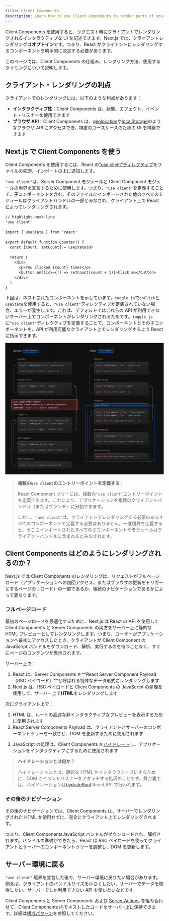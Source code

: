 ```yaml
---
title: Client Components
description: Learn how to use Client Components to render parts of your application on the client.
---
```


Client Components を使用すると、リクエスト時にクライアントでレンダリングされるインタラクティブな UI を記述できます。Next.js では、クライアントレンダリングは**オプトイン**です。つまり、React がクライアントにレンダリングするコンポーネントを明示的に決定する必要があります。

このページでは、Client Components の仕組み、レンダリング方法、使用するタイミングについて説明します。

## クライアント・レンダリングの利点

クライアントでのレンダリングには、以下のような利点があります：

- **インタラクティブ性**：Client Components は、状態、エフェクト、イベント・リスナーを使用できます
- **ブラウザ API**：Client Components は、[geolocation](https://developer.mozilla.org/docs/Web/API/Geolocation_API)や[localStorage](https://developer.mozilla.org/docs/Web/API/Window/localStorage)のようなブラウザ API にアクセスでき、特定のユースケースのための UI を構築できます

## Next.js で Client Components を使う

Client Components を使用するには、React の["use client"ディレクティブ](https://ja.react.dev/reference/react/use-client)をファイルの先頭、インポートの上に追加します。

<!-- textlint-disable -->

`"use client"`は、Server Component モジュールと Client Component モジュールの[境界](/docs/app-router/building-your-application/rendering#ネットワーク境界)を宣言するために使用します。つまり、`"use client"`を定義することで、子コンポーネントを含む、そのファイルにインポートされた他のすべてのモジュールはクライアントバンドルの一部とみなされ、クライアント上で React によってレンダリングされます。

<!-- textlint-enable -->

```tsx title="app/counter.tsx"
// highlight-next-line
'use client'

import { useState } from 'react'

export default function Counter() {
  const [count, setCount] = useState(0)

  return (
    <div>
      <p>You clicked {count} times</p>
      <button onClick={() => setCount(count + 1)}>Click me</button>
    </div>
  )
}
```

下図は、ネストされたコンポーネントを示しています。`toggle.js`で`onClick`と`useState`を使用すると、`"use client"`ディレクティブが定義されていない場合、エラーが発生します。これは、デフォルトではこれらの API が利用できないサーバー上でコンポーネントがレンダリングされるためです。`toggle.js`に`"use client"`ディレクティブを定義することで、コンポーネントとその子コンポーネントを、API が利用可能なクライアント上でレンダリングするよう React に指示できます。

![Use Client Directive and Network Boundary](../../assets/use-client-directive.svg)

> **複数の`use client`のエントリーポイントを定義する**：
>
> React Component ツリーには、複数の`"use client"`エントリーポイントを定義できます。これにより、アプリケーションを複数のクライアントバンドル（またはブランチ）に分割できます。
>
> しかし、`"use client"`は、クライアントでレンダリングする必要のあるすべてのコンポーネントで定義する必要はありません。一度境界を定義すると、そこにインポートされたすべての子コンポーネントやモジュールはクライアントバンドルに含まれるとみなされます。

## Client Components はどのようにレンダリングされるのか？

<!-- textlint-disable -->

Next.js では Client Components のレンダリングは、リクエストがフルページロード（アプリケーションへの初回アクセス、またはブラウザの更新をトリガーとするページのリロード）の一部であるか、後続のナビゲーションであるかによって異なります。

<!-- textlint-enable -->

### フルページロード

<!-- textlint-disable -->

最初のページロードを最適化するために、Next.js は React の API を使用して Client Components と Server Components の両方をサーバー上に静的な HTML プレビューとしてレンダリングします。つまり、ユーザーがアプリケーションへ最初にアクセスしたとき、クライアントが Client Component の JavaScript バンドルをダウンロード、解析、実行するのを待つことなく、すぐにページのコンテンツが表示されます。

<!-- textlint-enable -->

サーバー上で：

1. React は、Server Components を**React Server Component Payload（RSC ペイロード）**と呼ばれる特殊なデータ形式にレンダリングします
2. Next.js は、RSC ペイロードと Client Components の JavaScript の処理を使用して、サーバー上で**HTML**をレンダリングします

次にクライアント上で：

1. HTML は、ルートの高速な非インタラクティブなプレビューを表示するために使用されます
2. React Server Components Payload は、クライアントとサーバーのコンポーネントツリーを一致させ、DOM を更新するために使用されます
<!-- textlint-disable -->
3. JavaScript の処理は、Client Components を[ハイドレート](https://ja.react.dev/reference/react-dom/client/hydrateRoot)し、アプリケーションをインタラクティブにするために使用されます
<!-- textlint-enable -->

> **ハイドレーションとは何か**？
>
> ハイドレーションとは、静的な HTML をインタラクティブにするために、DOM にイベントリスナーをアタッチする処理のことです。舞台裏では、ハイドレーションは[hydrateRoot](https://ja.react.dev/reference/react-dom/client/hydrateRoot) React API で行われます。

### その後のナビゲーション

その後のナビゲーションでは、Client Components は、サーバーでレンダリングされた HTML を使用せずに、完全にクライアント上でレンダリングされます。

つまり、Client ComponentsJavaScript バンドルがダウンロードされ、解析されます。バンドルの準備ができたら、React は RSC ペイロードを使ってクライアントとサーバーのコンポーネントツリーを調整し、DOM を更新します。

## サーバー環境に戻る

`"use client"` 境界を宣言した後で、サーバー環境に戻りたい場合があります。例えば、クライアントのバンドルサイズを小さくしたい、サーバーでデータを取得したい、サーバーでしか利用できない API を使いたいなどです。

<!-- textlint-disable -->

Client Components と Server Components および [Server Actions](/docs/app-router/building-your-application/data-fetching/server-actions-and-mutations) を組み合わせて、Client Components 内でネストしたコードをサーバー上に保持できます。詳細は[構成パターン](/docs/app-router/building-your-application/rendering/composition-patterns)を参照してください。

<!-- textlint-enable -->
